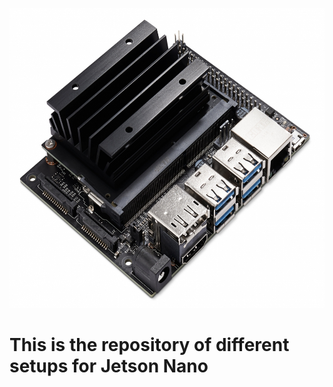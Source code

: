 <p align="center">
<img src="https://github.com/wincle626/JetsonNano_Setup/blob/main/pics/JetsonNano-DevKit_Front-Top_Right_trimmed.jpg" width="600" height="480">
</p>

# This is the repository of different setups for Jetson Nano

